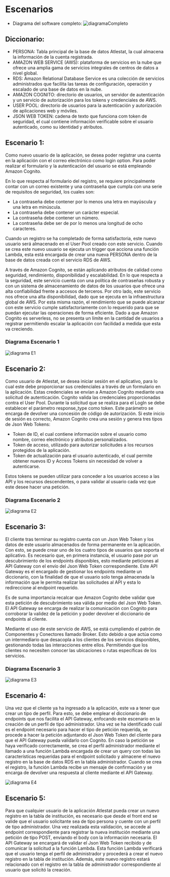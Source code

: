 # **Escenarios**

- Diagrama del software completo: ![diagramaCompleto](diagramas/e0.png)

## Diccionario:

- PERSONA: Tabla principal de la base de datos Atlestat, la cual almacena la información de la cuenta registrada. 
- AMAZON WEB SERVICE (AWS): plataforma de servicios en la nube que ofrece una amplia gama de servicios integrales de centros de datos a nivel global.
- RDS: Amazon Relational Database Service es una colección de servicios administrados que facilita las tareas de configuración, operación y escalado de una base de datos en la nube.
- AMAZON COGNITO: directorio de usuarios, un servidor de autenticación y un servicio de autorización para los tokens y credenciales de AWS.
- USER POOL: directorio de usuarios para la autenticación y autorización de aplicaciones web y móviles.
- JSON WEB TOKEN: cadena de texto que funciona com token de seguridad, el cual contiene información verificable sobre el usuario autenticado, como su identidad y atributos.

## Escenario 1:

Como nuevo usuario de la aplicación, se desea poder registrar una cuenta en la aplicación con el correo electrónico como login option. Para poder realizar el formulario y la autenticación del usuario se está empleando Amazon Cognito. 

En lo que respecta al formulario del registro, se requiere principalmente contar con un correo existente y una contraseña que cumpla con una serie de requisitos de seguridad, los cuales son:

- La contraseña debe contener por lo menos una letra en mayúscula y una letra en minúscula.
- La contraseña debe contener un carácter especial.
- La contraseña debe contener un número.
- La contraseña debe ser de por lo menos una longitud de ocho caracteres.

Cuando un registro se ha completado de forma satisfactoria, este nuevo usuario será almacenado en el User Pool creado con este servicio. Cuando se crea este nuevo usuario se ejecuta un trigger que acciona una función Lambda, esta está encargada de crear una nueva PERSONA dentro de la base de datos creada con el servicio RDS de AWS.

A través de Amazon Cognito, se están aplicando atributos de calidad como seguridad, rendimiento, disponibilidad y escalabilidad. En lo que respecta a la seguridad, este servicio cuenta con una política de contraseñas robusta y con un sistema de almacenamiento de datos de los usuarios que ofrece una alta confiabilidad frente a accesos de terceros. Por otro lado, este servicio nos ofrece una alta disponibilidad, dado que se ejecuta en la infraestructura global de AWS. Por esta misma razón, el rendimiento que se puede alcanzar con este servicio cumple satisfactoriamente con lo requerido para que se puedan ejecutar las operaciones de forma eficiente. Dado a que Amazon Cognito es serverless, no se presenta un límite en la cantidad de usuarios a registrar permitiendo escalar la aplicación con facilidad a medida que esta va creciendo.

### Diagrama Escenario 1

![diagrama E1](diagramas/e1.png)

## Escenario 2:

Como usuario de Atlestat, se desea iniciar sesión en el aplicativo, para lo cual este debe proporcionar sus credenciales a través de un formulario en la aplicación. Estas credenciales se envían a Amazon Cognito mediante una solicitud de autenticación. Cognito valida las credenciales proporcionadas contra el User Pool. Durante la solicitud que se realiza para el LogIn se debe establecer el parámetro response_type como token. Este parámetro se encarga de devolver una concesión de código de autorización. Si este inicio de sesión es correcto, Amazon Cognito crea una sesión y genera tres tipos de Json Web Tokens:

- Token de ID, el cual contiene información sobre el usuario como nombre, correo electrónico y atributos personalizados.
- Token de acceso, utilizado para autorizar solicitudes a los recursos protegidos de la aplicación.
- Token de actualización para el usuario autenticado, el cual permite obtener nuevos ID y Access Tokens sin necesidad de volver a autenticarse.

Estos tokens se pueden utilizar para conceder a los usuarios acceso a las API y los recursos descendentes, o para validar al usuario cada vez que este desee hacer una petición. 

### Diagrama Escenario 2

![diagrama E2](diagramas/e2.png)

## Escenario 3:

El cliente tras terminar su registro cuenta con un Json Web Token y los datos de este usuario almacenados de forma permanente en la aplicación. Con esto, se puede crear uno de los cuatro tipos de usuarios que soporta el aplicativo. Es necesario que, en primera instancia, el usuario pase por un descubrimiento de los endpoints disponibles, esto mediante peticiones al API Gateway con el envío del Json Web Token correspondiente. Este API Gateway es el encargado de gestionar los endpoints mediante un diccionario, con la finalidad de que el usuario solo tenga almacenada la información que le permita realizar las solicitudes al API y esta lo redireccione al endpoint requerido. 

Es de suma importancia recalcar que Amazon Cognito debe validar que esta petición de descubrimiento sea válida por medio del Json Web Token. El API Gateway se encarga de realizar la comunicación con Cognito para corroborar la validez de la petición y poder devolver el diccionario de endpoints al cliente.

Mediante el uso de este servicio de AWS, se está cumpliendo el patrón de Componentes y Conectores llamado Broker. Esto debido a que actúa como un intermediario que desacopla a los clientes de los servicios disponibles, gestionando todas las interacciones entre ellos. Permitiendo que los clientes no necesiten conocer las ubicaciones o rutas específicas de los servicios. 

### Diagrama Escenario 3

![diagrama E3](diagramas/e3.png)

## Escenario 4:

Una vez que el cliente ya ha ingresado a la aplicación, este va a tener que crear un tipo de perfil. Para esto, se debe emplear el diccionario de endpoints que nos facilita el API Gateway, enfocando este escenario en la creación de un perfil de tipo administrador. Una vez se ha identificado cuál es el endpoint necesario para hacer el tipo de petición requerida, se procede a hacer la petición adjuntando el Json Web Token del cliente para que el API Gateway pueda validarlo con Cognito. En caso la petición se haya verificado correctamente, se crea el perfil administrador mediante el llamado a una función Lambda encargada de crear un query con todas las características requeridas para el endpoint solicitado y almacene el nuevo registro en la base de datos RDS en la tabla administrador. Cuando se crea el registro, la función Lambda recibe un mensaje de confirmación y se encarga de devolver una respuesta al cliente mediante el API Gateway. 

![diagrama E4](diagramas/e4.png)

## Escenario 5:

Para que cualquier usuario de la aplicación Atlestat pueda crear un nuevo registro en la tabla de institución, es necesario que desde el front end se valide que el usuario solicitante sea de tipo persona y cuente con un perfil de tipo administrador. Una vez realizada esta validación, se accede al endpoint correspondiente para registrar la nueva institución mediante una petición de tipo POST, enviando el body con la información necesaria. El API Gateway se encargará de validar el Json Web Token recibido y de comunicar la solicitud a la función Lambda. Esta función Lambda verificará que el usuario tenga el perfil de administrador y procederá a crear el nuevo registro en la tabla de institución. Además, este nuevo registro estará relacionado con el registro en la tabla de administrador correspondiente al usuario que solicitó la creación.